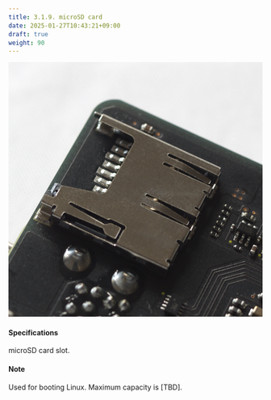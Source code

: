 ```yaml
---
title: 3.1.9. microSD card
date: 2025-01-27T10:43:21+09:00
draft: true
weight: 90
---
```


![Connector_microSD](images/SD_300x300.png)

#### Specifications
microSD card slot.

#### Note
Used for booting Linux. 
Maximum capacity is [TBD].
